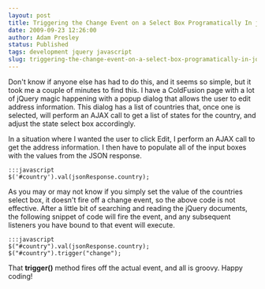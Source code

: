 ```yaml
---
layout: post
title: Triggering the Change Event on a Select Box Programatically In jQuery
date: 2009-09-23 12:26:00
author: Adam Presley
status: Published
tags: development jquery javascript
slug: triggering-the-change-event-on-a-select-box-programatically-in-jquery
---
```


Don't know if anyone else has had to do this, and it seems so simple,
but it took me a couple of minutes to find this. I have a ColdFusion
page with a lot of jQuery magic happening with a popup dialog that
allows the user to edit address information. This dialog has a list of
countries that, once one is selected, will perform an AJAX call to get a
list of states for the country, and adjust the state select box
accordingly.

In a situation where I wanted the user to click Edit, I perform an AJAX
call to get the address information. I then have to populate all of the
input boxes with the values from the JSON response.

	:::javascript
	$('#country').val(jsonResponse.country);

As you may or may not know if you simply set the value of the countries
select box, it doesn't fire off a change event, so the above code is not
effective. After a little bit of searching and reading the jQuery
documents, the following snippet of code will fire the event, and any
subsequent listeners you have bound to that event will execute.

	:::javascript
	$("#country").val(jsonResponse.country);
	$("#country").trigger("change");

That **trigger()** method fires off the actual event, and all is groovy.
Happy coding!
